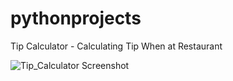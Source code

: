 # pythonprojects
Tip Calculator - Calculating Tip When at Restaurant





![Tip_Calculator Screenshot](https://user-images.githubusercontent.com/98291128/150799348-c06dd6ed-5ce6-483c-8574-5b1bbf942d35.PNG)

